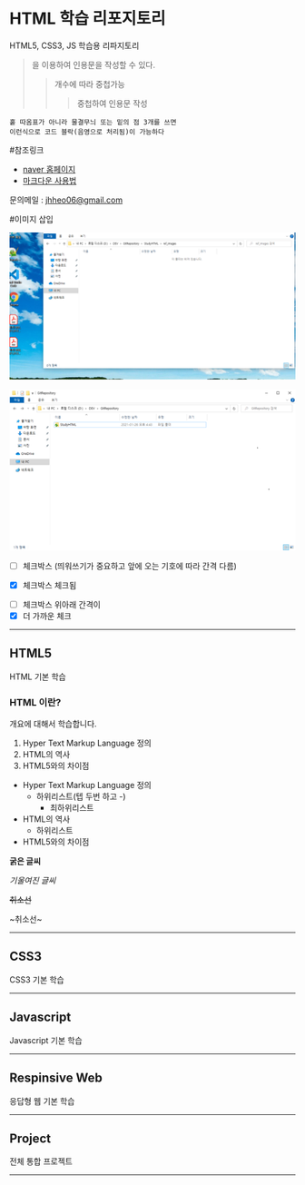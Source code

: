 # HTML 학습 리포지토리
HTML5, CSS3, JS 학습용 리파지토리

> 을 이용하여 인용문을 작성할 수 있다.
>> 개수에 따라 중첩가능 
>>> 중첩하여 인용문 작성 

```
홑 따옴표가 아니라 물결무늬 또는 밑의 점 3개를 쓰면 
이런식으로 코드 블락(음영으로 처리됨)이 가능하다 
```

#참조링크 
- [naver 홈페이지](https://www.naver.com)
- [마크다운 사용법](https://gist.github.com/ihoneymon/652be052a0727ad59601)

문의메일 : <jhheo06@gmail.com>

#이미지 삽입 

![캡쳐이미지](https://github.com/JaehyeonHeo/StudyHTML/blob/367e1835245224a32158a43714b39677b27bd3ad/ref_images/%EC%9D%B4%EB%AF%B8%EC%A7%80%20001,%202021,012616.png?raw=true)

![새로운캡쳐이미지](https://github.com/JaehyeonHeo/StudyHTML/blob/facab94ebdf2f2c33d3242d88fa932cc82eb1eb9/ref_images/%EC%9D%B4%EB%AF%B8%EC%A7%80%20002,%202021,012616.png?raw=true "가로600이미지")

- [ ] 체크박스 (띄워쓰기가 중요하고 앞에 오는 기호에 따라 간격 다름)

- [X] 체크박스 체크됨 

* [ ] 체크박스 위아래 간격이
* [X] 더 가까운 체크 

___ 

## HTML5 
HTML 기본 학습

### HTML 이란?
개요에 대해서 학습합니다.
1. Hyper Text Markup Language 정의 
2. HTML의 역사
3. HTML5와의 차이점 

- Hyper Text Markup Language 정의 
  - 하위리스트(텝 두번 하고 -)
      - 최하위리스트
- HTML의 역사
  - 하위리스트
- HTML5와의 차이점  

__굵은 글씨__

_기울여진 글씨_

~~취소선~~

~취소선~
___ 
## CSS3
CSS3 기본 학습

___
## Javascript
Javascript 기본 학습 
___
## Respinsive Web
응답형 웹 기본 학습 
___
## Project
전체 통합 프로젝트 
___
